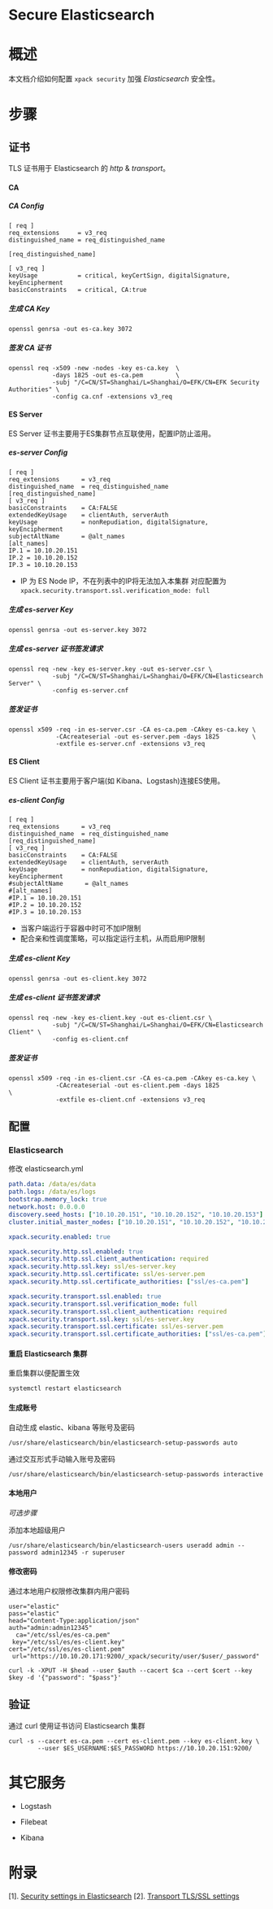 # Secure Elasticsearch



# 概述

本文档介绍如何配置 `xpack security` 加强 *Elasticsearch* 安全性。

# 步骤

## 证书

TLS 证书用于 Elasticsearch 的 *http* & *transport*。

#### CA

##### CA Config

```
[ req ]
req_extensions     = v3_req
distinguished_name = req_distinguished_name

[req_distinguished_name]

[ v3_req ]
keyUsage           = critical, keyCertSign, digitalSignature, keyEncipherment
basicConstraints   = critical, CA:true
```



##### 生成 CA Key

```shell
openssl genrsa -out es-ca.key 3072
```



##### 签发 CA 证书

```shell
openssl req -x509 -new -nodes -key es-ca.key  \
            -days 1825 -out es-ca.pem         \
            -subj "/C=CN/ST=Shanghai/L=Shanghai/O=EFK/CN=EFK Security Authorities" \
            -config ca.cnf -extensions v3_req
```



#### ES Server

ES Server 证书主要用于ES集群节点互联使用，配置IP防止滥用。

##### es-server Config

```
[ req ]
req_extensions      = v3_req
distinguished_name  = req_distinguished_name
[req_distinguished_name]
[ v3_req ]
basicConstraints    = CA:FALSE
extendedKeyUsage    = clientAuth, serverAuth
keyUsage            = nonRepudiation, digitalSignature, keyEncipherment
subjectAltName      = @alt_names
[alt_names]
IP.1 = 10.10.20.151
IP.2 = 10.10.20.152
IP.3 = 10.10.20.153
```

- IP 为 ES Node IP，不在列表中的IP将无法加入本集群
  对应配置为 `xpack.security.transport.ssl.verification_mode: full`



##### 生成 es-server Key

```shell
openssl genrsa -out es-server.key 3072
```



##### 生成 es-server 证书签发请求

```shell
openssl req -new -key es-server.key -out es-server.csr \
            -subj "/C=CN/ST=Shanghai/L=Shanghai/O=EFK/CN=Elasticsearch Server" \
            -config es-server.cnf
```



##### 签发证书

```shell
openssl x509 -req -in es-server.csr -CA es-ca.pem -CAkey es-ca.key \
             -CAcreateserial -out es-server.pem -days 1825         \
             -extfile es-server.cnf -extensions v3_req
```



#### ES Client

ES Client 证书主要用于客户端(如 Kibana、Logstash)连接ES使用。



##### es-client Config

```
[ req ]
req_extensions      = v3_req
distinguished_name  = req_distinguished_name
[req_distinguished_name]
[ v3_req ]
basicConstraints    = CA:FALSE
extendedKeyUsage    = clientAuth, serverAuth
keyUsage            = nonRepudiation, digitalSignature, keyEncipherment
#subjectAltName      = @alt_names
#[alt_names]
#IP.1 = 10.10.20.151
#IP.2 = 10.10.20.152
#IP.3 = 10.10.20.153
```

- 当客户端运行于容器中时可不加IP限制
- 配合亲和性调度策略，可以指定运行主机，从而启用IP限制



##### 生成 es-client Key

```shell
openssl genrsa -out es-client.key 3072
```



##### 生成 es-client 证书签发请求

```shell
openssl req -new -key es-client.key -out es-client.csr \
            -subj "/C=CN/ST=Shanghai/L=Shanghai/O=EFK/CN=Elasticsearch Client" \
            -config es-client.cnf
```



##### 签发证书

```shell
openssl x509 -req -in es-client.csr -CA es-ca.pem -CAkey es-ca.key \
             -CAcreateserial -out es-client.pem -days 1825  			 \
             -extfile es-client.cnf -extensions v3_req
```



## 配置

### Elasticsearch

修改 elasticsearch.yml

```yaml
path.data: /data/es/data
path.logs: /data/es/logs
bootstrap.memory_lock: true
network.host: 0.0.0.0
discovery.seed_hosts: ["10.10.20.151", "10.10.20.152", "10.10.20.153"]
cluster.initial_master_nodes: ["10.10.20.151", "10.10.20.152", "10.10.20.153"]

xpack.security.enabled: true

xpack.security.http.ssl.enabled: true
xpack.security.http.ssl.client_authentication: required
xpack.security.http.ssl.key: ssl/es-server.key
xpack.security.http.ssl.certificate: ssl/es-server.pem
xpack.security.http.ssl.certificate_authorities: ["ssl/es-ca.pem"]

xpack.security.transport.ssl.enabled: true
xpack.security.transport.ssl.verification_mode: full
xpack.security.transport.ssl.client_authentication: required
xpack.security.transport.ssl.key: ssl/es-server.key
xpack.security.transport.ssl.certificate: ssl/es-server.pem
xpack.security.transport.ssl.certificate_authorities: ["ssl/es-ca.pem"]
```


#### 重启 Elasticsearch 集群

重启集群以便配置生效

```shell
systemctl restart elasticsearch
```



#### 生成账号

自动生成 elastic、kibana 等账号及密码

```shell
/usr/share/elasticsearch/bin/elasticsearch-setup-passwords auto
```


通过交互形式手动输入账号及密码

```shell
/usr/share/elasticsearch/bin/elasticsearch-setup-passwords interactive
```



#### 本地用户

*可选步骤*

添加本地超级用户

```shell
/usr/share/elasticsearch/bin/elasticsearch-users useradd admin --password admin12345 -r superuser
```



#### 修改密码

通过本地用户权限修改集群内用户密码

```shell
user="elastic"
pass="elastic"
head="Content-Type:application/json"
auth="admin:admin12345"
  ca="/etc/ssl/es/es-ca.pem"
 key="/etc/ssl/es/es-client.key"
cert="/etc/ssl/es/es-client.pem"
 url="https://10.10.20.171:9200/_xpack/security/user/$user/_password"

curl -k -XPUT -H $head --user $auth --cacert $ca --cert $cert --key $key -d '{"password": "$pass"}'
```





## 验证

通过 curl 使用证书访问 Elasticsearch 集群

```shell
curl -s --cacert es-ca.pem --cert es-client.pem --key es-client.key \
        --user $ES_USERNAME:$ES_PASSWORD https://10.10.20.151:9200/
```





# 其它服务

- Logstash

- Filebeat

- Kibana

  

# 附录
[1]. [Security settings in Elasticsearch](https://www.elastic.co/guide/en/elasticsearch/reference/current/security-settings.html)
[2]. [Transport TLS/SSL settings](https://www.elastic.co/guide/en/elasticsearch/reference/current/security-settings.html#transport-tls-ssl-settings)